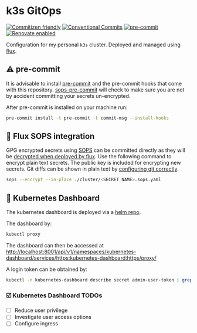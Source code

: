 # k3s GitOps

[![Commitizen friendly](https://img.shields.io/badge/commitizen-friendly-brightgreen.svg)](http://commitizen.github.io/cz-cli/)
[![Conventional Commits](https://img.shields.io/badge/Conventional%20Commits-1.0.0-yellow)](https://conventionalcommits.org)
[![pre-commit](https://img.shields.io/badge/pre--commit-enabled-brightgreen?logo=pre-commit&logoColor=white)](https://github.com/pre-commit/pre-commit)
[![Renovate enabled](https://img.shields.io/badge/renovate-enabled-brightgreen?logo=renovatebot&logoColor=white)](https://app.renovatebot.com/dashboard#github/SVendittelli/k3s-gitops)

Configuration for my personal `k3s` cluster. Deployed and managed using [flux](https://fluxcd.io).

## :warning: pre-commit

It is advisable to install [pre-commit](https://pre-commit.com/) and the
pre-commit hooks that come with this repository. [sops-pre-commit](https://github.com/k8s-at-home/sops-pre-commit)
will check to make sure you are not by accident committing your secrets un-encrypted.

After pre-commit is installed on your machine run:

```sh
pre-commit install -t pre-commit -t commit-msg --install-hooks
```

## :closed_lock_with_key: Flux SOPS integration

GPG encrypted secrets using [SOPS](https://github.com/mozilla/sops) can be
committed directly as they will be [decrypted when deployed by flux](https://fluxcd.io/docs/guides/mozilla-sops).
Use the following command to encrypt plain text secrets. The public key is
included for encrypting new secrets. Git diffs can be shown in plain text by
[configuring git correctly](https://github.com/mozilla/sops#showing-diffs-in-cleartext-in-git).

```sh
sops --encrypt --in-place ./cluster/<SECRET_NAME>.sops.yaml
```

## :dash: Kubernetes Dashboard

The kubernetes dashboard is deployed via a [helm repo](https://artifacthub.io/packages/helm/k8s-dashboard/kubernetes-dashboard).

The dashboard by:

```sh
kubectl proxy
```

The dashboard can then be accessed at <http://localhost:8001/api/v1/namespaces/kubernetes-dashboard/services/https:kubernetes-dashboard:https/proxy/>

A login token can be obtained by:

```sh
kubectl -n kubernetes-dashboard describe secret admin-user-token | grep '^token'
```

### :ballot_box_with_check: Kubernetes Dashboard TODOs

- [ ] Reduce user privilege
- [ ] Investigate user access options
- [ ] Configure ingress
